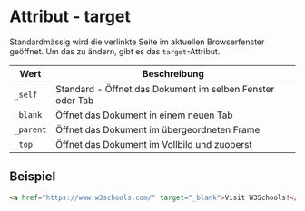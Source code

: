 # Attribut - target

Standardmässig wird die verlinkte Seite im aktuellen Browserfenster geöffnet. Um das zu ändern, gibt es das `target`-Attribut.

| Wert      | Beschreibung                                              |
| --------- | --------------------------------------------------------- |
| `_self`   | Standard - Öffnet das Dokument im selben Fenster oder Tab |
| `_blank`  | Öffnet das Dokument in einem neuen Tab                    |
| `_parent` | Öffnet das Dokument im übergeordneten Frame               |
| `_top`    | Öffnet das Dokument im Vollbild und zuoberst              |

## Beispiel

```HTML
<a href="https://www.w3schools.com/" target="_blank">Visit W3Schools!</a>
```
